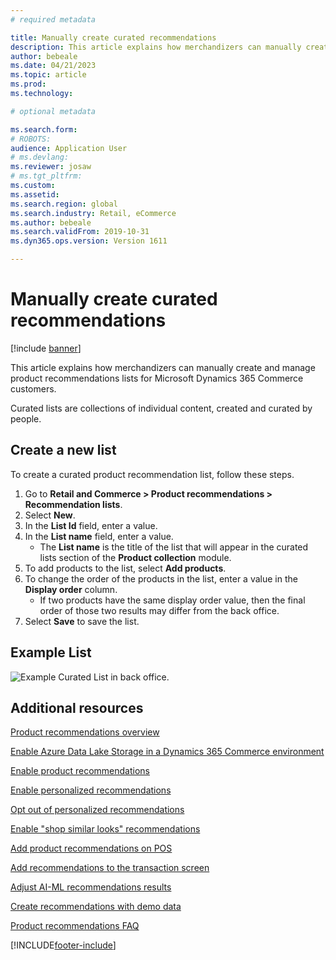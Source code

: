 ```yaml
---
# required metadata

title: Manually create curated recommendations
description: This article explains how merchandizers can manually create and manage product lists for Microsoft Dynamics 365 Commerce customers.
author: bebeale
ms.date: 04/21/2023
ms.topic: article
ms.prod: 
ms.technology: 

# optional metadata

ms.search.form: 
# ROBOTS: 
audience: Application User
# ms.devlang: 
ms.reviewer: josaw
# ms.tgt_pltfrm: 
ms.custom: 
ms.assetid: 
ms.search.region: global
ms.search.industry: Retail, eCommerce
ms.author: bebeale
ms.search.validFrom: 2019-10-31
ms.dyn365.ops.version: Version 1611

---
```


# Manually create curated recommendations

[!include [banner](includes/banner.md)]

This article explains how merchandizers can manually create and manage product recommendations lists for Microsoft Dynamics 365 Commerce customers.

Curated lists are collections of individual content, created and curated by people.  

## Create a new list

To create a curated product recommendation list, follow these steps.

1. Go to **Retail and Commerce &gt; Product recommendations &gt; Recommendation lists**.
1. Select **New**.
1. In the **List Id** field, enter a value.
1. In the **List name** field, enter a value.
    - The **List name** is the title of the list that will appear in the curated lists section of the **Product collection** module.
1. To add products to the list, select **Add products**.
1. To change the order of the products in the list, enter a value in the **Display order** column.
    - If two products have the same display order value, then the final order of those two results may differ from the back office.
1. Select **Save** to save the list.

## Example List

![Example Curated List in back office.](./media/examplecuratedrecolist.png)

## Additional resources

[Product recommendations overview](product-recommendations.md)

[Enable Azure Data Lake Storage in a Dynamics 365 Commerce environment](enable-adls-environment.md)

[Enable product recommendations](enable-product-recommendations.md)

[Enable personalized recommendations](personalized-recommendations.md)

[Opt out of personalized recommendations](personalization-opt-out.md)

[Enable "shop similar looks" recommendations](shop-similar-looks.md)

[Add product recommendations on POS](product.md)

[Add recommendations to the transaction screen](add-recommendations-control-pos-screen.md)

[Adjust AI-ML recommendations results](modify-product-recommendation-results.md)

[Create recommendations with demo data](product-recommendations-demo-data.md)

[Product recommendations FAQ](faq-recommendations.md)


[!INCLUDE[footer-include](../includes/footer-banner.md)]